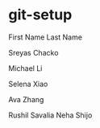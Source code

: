 # git-setup

First Name Last Name

Sreyas Chacko

Michael Li

Selena Xiao

Ava Zhang

Rushil Savalia
N e h a   S h i j o  
 